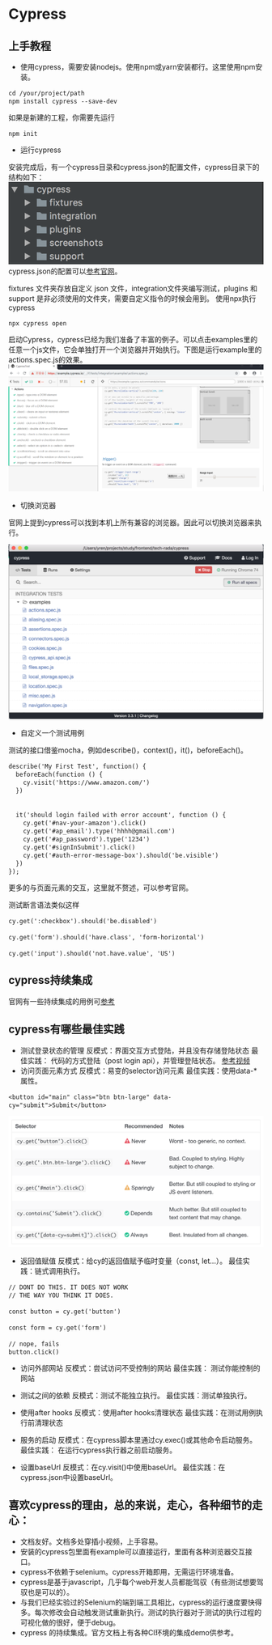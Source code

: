 # Cypress

## 上手教程
* 使用cypress，需要安装nodejs。使用npm或yarn安装都行。这里使用npm安装。

```
cd /your/project/path
npm install cypress --save-dev
```
如果是新建的工程，你需要先运行
```
npm init
```
* 运行cypress

安装完成后，有一个cypress目录和cypress.json的配置文件，cypress目录下的结构如下：
![](./documents/directory-structure.jpg)
cypress.json的配置可以[参考官网](https://docs.cypress.io/guides/references/configuration.html#Folders-Files)。

fixtures 文件夹存放自定义 json 文件，integration文件夹编写测试，plugins 和 support 是非必须使用的文件夹，需要自定义指令的时候会用到。
使用npx执行cypress

```
npx cypress open
```

启动Cypress，cypress已经为我们准备了丰富的例子。可以点击examples里的任意一个js文件，它会单独打开一个浏览器并开始执行。下图是运行example里的actions.spec.js的效果。
![](./documents/actions-spec-case.jpg)

* 切换浏览器

官网上提到cypress可以找到本机上所有兼容的浏览器。因此可以切换浏览器来执行。

![](./documents/switch-browsers.jpg)

* 自定义一个测试用例

测试的接口借鉴mocha，例如describe()，context()，it()，beforeEach()。
```
describe('My First Test', function() {
  beforeEach(function () {
    cy.visit('https://www.amazon.com/')
  })


  it('should login failed with error account', function () {
    cy.get('#nav-your-amazon').click()
    cy.get('#ap_email').type('hhhh@gmail.com')
    cy.get('#ap_password').type('1234')
    cy.get('#signInSubmit').click()
    cy.get('#auth-error-message-box').should('be.visible')
  })
});
```

更多的与页面元素的交互，这里就不赘述，可以参考官网。

测试断言语法类似这样
```
cy.get(':checkbox').should('be.disabled')

cy.get('form').should('have.class', 'form-horizontal')

cy.get('input').should('not.have.value', 'US')
```
## cypress持续集成
官网有一些持续集成的用例可[参考](https://docs.cypress.io/guides/guides/continuous-integration.html#Boot-your-server)

## cypress有哪些最佳实践

* 测试登录状态的管理
反模式：界面交互方式登陆，并且没有存储登陆状态
最佳实践： 代码的方式登陆（post login api），并管理登陆状态。
[参考视频](https://www.youtube.com/watch?v=5XQOK0v_YRE)
* 访问页面元素方式
反模式：易变的selector访问元素
最佳实践：使用data-*属性。
```
<button id="main" class="btn btn-large" data-cy="submit">Submit</button>
```
![](./documents/selector.jpg)
* 返回值赋值
反模式：给cy的返回值赋予临时变量（const, let...）。
最佳实践：链式调用执行。
```
// DONT DO THIS. IT DOES NOT WORK
// THE WAY YOU THINK IT DOES.

const button = cy.get('button')

const form = cy.get('form')

// nope, fails
button.click()
```
* 访问外部网站
反模式：尝试访问不受控制的网站
最佳实践： 测试你能控制的网站

* 测试之间的依赖
反模式：测试不能独立执行。
最佳实践：测试单独执行。

* 使用after hooks
反模式：使用after hooks清理状态
最佳实践：在测试用例执行前清理状态

* 服务的启动
反模式：在cypress脚本里通过cy.exec()或其他命令启动服务。
最佳实践： 在运行cypress执行器之前启动服务。

* 设置baseUrl
反模式：在cy.visit()中使用baseUrl。
最佳实践：在cypress.json中设置baseUrl。

## 喜欢cypress的理由，总的来说，走心，各种细节的走心：

* 文档友好。文档多处穿插小视频，上手容易。
* 安装的cypress包里面有example可以直接运行，里面有各种浏览器交互接口。
* cypress不依赖于selenium。cypress开箱即用，无需运行环境准备。
* cypress是基于javascript，几乎每个web开发人员都能驾驭（有些测试想要驾驭也是可以的）。
* 与我们已经实验过的Selenium的端到端工具相比，cypress的运行速度要快得多。每次修改会自动触发测试重新执行。测试的执行器对于测试的执行过程的可视化做的很好，便于debug。
* cypress 的持续集成。官方文档上有各种CI环境的集成demo供参考。









